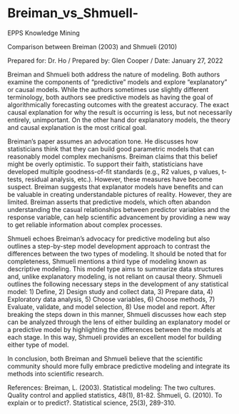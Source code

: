 # Breiman_vs_Shmuell-

EPPS Knowledge Mining

Comparison between Breiman (2003) and Shmueli (2010)

Prepared for: Dr. Ho / Prepared by: Glen Cooper / Date: January 27, 2022


Breiman and Shmueli both address the nature of modeling.  Both authors examine the components of “predictive” models and explore “explanatory” or causal models.  While the authors sometimes use slightly different terminology, both authors see predictive models as having the goal of algorithmically forecasting outcomes with the greatest accuracy.  The exact causal explanation for why the result is occurring is less, but not necessarily entirely, unimportant.  On the other hand dor explanatory models, the theory and causal explanation is the most critical goal.

Breiman’s paper assumes an advocation tone.  He discusses how statisticians think that they can build good parametric models that can reasonably model complex mechanisms.  Breiman claims that this belief might be overly optimistic.  To support their faith, statisticians have developed multiple goodness-of-fit standards (e.g., R2 values, p values, t-tests, residual analysis, etc.).  However, these measures have become suspect.  Breiman suggests that explanator models have benefits and can be valuable in creating understandable pictures of reality.  However, they are limited.  Breiman asserts that predictive models, which often abandon understanding the casual relationships between predictor variables and the response variable, can help scientific advancement by providing a new way to get reliable information about complex processes.

Shmueli echoes Breiman’s advocacy for predictive modeling but also outlines a step-by-step model development approach to contrast the differences between the two types of modeling.  It should be noted that for completeness, Shmueli mentions a third type of modeling known as descriptive modeling.  This model type aims to summarize data structures and, unlike explanatory modeling, is not reliant on causal theory.  Shmueli outlines the following necessary steps in the development of any statistical model: 1) Define, 2) Design study and collect data, 3) Prepare data, 4) Exploratory data analysis, 5) Choose variables, 6) Choose methods, 7) Evaluate, validate, and model selection, 8) Use model and report.  After breaking the steps down in this manner, Shmueli discusses how each step can be analyzed through the lens of either building an explanatory model or a predictive model by highlighting the differences between the models at each stage.  In this way, Shmueli provides an excellent model for building either type of model.

In conclusion, both Breiman and Shmueli believe that the scientific community should more fully embrace predictive modeling and integrate its methods into scientific research.

References:
Breiman, L. (2003). Statistical modeling: The two cultures. Quality control and applied statistics, 48(1), 81-82.
Shmueli, G. (2010). To explain or to predict?. Statistical science, 25(3), 289-310.
